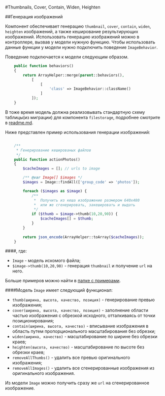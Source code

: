 #Thumbnails, Cover, Contain, Widen, Heighten

##Генерация изображений

Компонент обеспечивает генерацию `thumbnail`, `cover`, `contain`, `widen`, `heighten` изображений, а также кеширование результирующих изображений.
Использовать генерацию изображений можно в контроллере, вызвав у модели нужную функцию. Чтобы использовать данные функции у модели нужно подключить поведение `ImageBehavior`. 

Поведение подключается к модели следующим образом. 
```php
    public function behaviors()
    {
        return ArrayHelper::merge(parent::behaviors(),
            [
                [
                    'class' => ImageBehavior::className()
                ]
            ]);
    }
```
В тоже время модель должна реализовывать стандартную схему таблицы(из миграции) для компонента `filestorage`, 
подробнее смотрите в [readme.md](/README.md).

Ниже представлен пример использования генерации изображений:

```php

    /**
     * Генерирование кешированых файлов
     */
    public function actionPhotos()
    {
        $cacheImages = []; // urls to image

        /** @var Image[] $images */
        $images = Image::findAll(['group_code' => 'photos']);

        foreach ($images as $image) {
            /**
             *  Получить из кеша изображение размером 640x480
             *  или же сгенерировать, закешировать и выдать
             */
            if ($thumb = $image->thumb(10,20,90)) {
                $cacheImages[] = $thumb;
            }
        }
        
        return json_encode(ArrayHelper::toArray($cacheImages));
    }
```
####, где: 
- `Image` - модель искомого файла;
- `$image->thumb(10,20,90)` - генерация  `thumbnail` и получение `url` на него.

Больше примеров можно найти в [папке с примерами](../examples).

####Модель `Image` имеет следующий функционал: 
 - `thumb(ширина, высота, качество, позиция)` - генерирование превью изображения;
 - `cover(ширина, высота, качество, позиция)` - заполнение области частью изображения с обрезкой исходного, отталкиваясь от точки позиционирования;
 - `contain(ширина, высота, качество)` - вписывание изображения в область путем пропорционального масштабирования без обрезки;
 - `widen(ширина, качество)` - масштабирование по ширине без обрезки краев;
 - `heighten(высота, качество)` - масштабирование по высоте без обрезки краев;
 - `removeAllThumbs()` - удалить все превью оригинального изображения; 
 - `removeAllImages()` - удалить все сгенерированные изображения из оригинального изображения.

Из модели `Image` можно получить сразу же `url` на сгенерированное изображение.